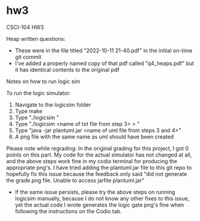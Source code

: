 # hw3
CSCI-104 HW3

Heap written questions:
- These were in the file titled "2022-10-11 21-40.pdf" in the initial on-time git commit
- I've added a properly named copy of that pdf called "q4_heaps.pdf" but it has identical contents to the original pdf

Notes on how to run logic sim

To run the logic simulator:
1. Navigate to the logicsim folder
2. Type make
3. Type "./logicsim <name of txt file>"
3. Type "./logicsim <name of txt file from step 3> > <name of uml file>"
4. Type "java -jar plantuml.jar <name of uml file from steps 3 and 4>"
5. A png file with the same name as uml should have been created

Please note while regrading: In the original grading for this project, I got 0 points on this part. 
My code for the actual simulator has not changed at all, and the above steps work fine
in my codio terminal for producing the appropriate png's. I have tried adding the plantuml.jar file 
to this git repo to hopefully fix this issue because the feedback only said "did not generate the 
grade.png file. Unable to access jarfile plantuml.jar"
- If the same issue persists, please try the above steps on running logicsim manually, because I
  do not know any other fixes to this issue, yet the actual code I wrote generates the logic gate png's fine
  when following the instructions on the Codio tab.
